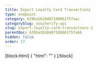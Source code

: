 ```yaml
---
title: Export Loyalty Card Transactions
type: endpoint
category: 639ba2628407100061f5faac
categorySlug: voucherify-api
slug: export-loyalty-card-transactions-1
parentDoc: 639ba2658407100061f5fab6
hidden: false
order: 17
---
```

[block:html]
{
  "html": "<style>\n[title=\"Toggle library\"] { \n  display: none; }\n.LanguagePicker-divider { \n  display: none; }\n.Playground-section3VTXuaYZivJK > .APISectionHeader3LN_-QIR0m7x {\n  display: none; }\n.LanguagePicker-languages1qVVo_v6AlP9 {\n  display: none; }\n</style>"
}
[/block]
